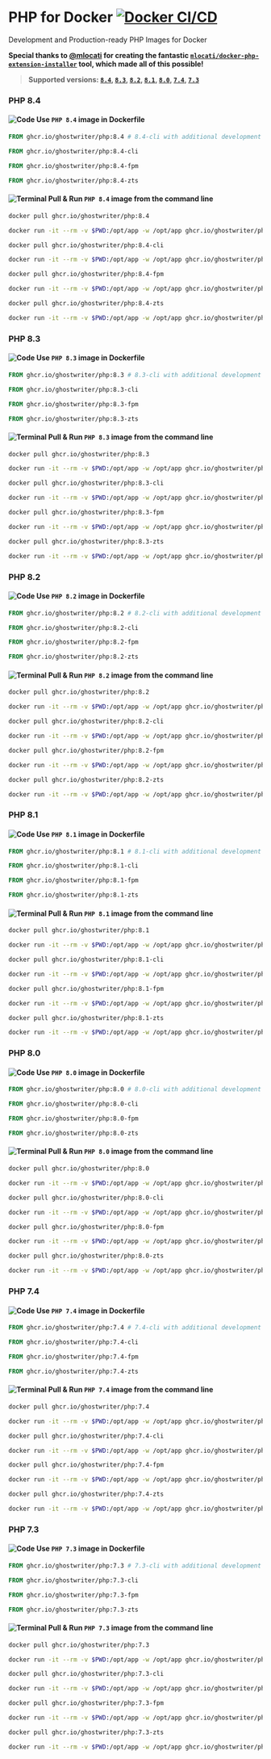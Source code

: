 # PHP for Docker [![Docker CI/CD](https://github.com/ghostwriter/php/actions/workflows/docker-build-push.yml/badge.svg)](https://github.com/ghostwriter/php/actions/workflows/docker-build-push.yml)

Development and Production-ready PHP Images for Docker

**Special thanks to [@mlocati](https://github.com/mlocati) for creating the fantastic [`mlocati/docker-php-extension-installer`](https://github.com/mlocati/docker-php-extension-installer) tool, which made all of this possible!**

> **Supported versions: [`8.4`](#-use-php-84-image-in-dockerfile), [`8.3`](#-use-php-83-image-in-dockerfile), [`8.2`](#-use-php-82-image-in-dockerfile), [`8.1`](#-use-php-81-image-in-dockerfile), [`8.0`](#-use-php-80-image-in-dockerfile), [`7.4`](#-use-php-74-image-in-dockerfile), [`7.3`](#-use-php-73-image-in-dockerfile)**

### PHP 8.4

#### ![Code](resource/icons/code.svg) Use `PHP 8.4` image in Dockerfile

```Dockerfile
FROM ghcr.io/ghostwriter/php:8.4 # 8.4-cli with additional development tools
```
```Dockerfile
FROM ghcr.io/ghostwriter/php:8.4-cli
```
```Dockerfile
FROM ghcr.io/ghostwriter/php:8.4-fpm
```
```Dockerfile
FROM ghcr.io/ghostwriter/php:8.4-zts
```

#### ![Terminal](resource/icons/terminal.svg) Pull & Run `PHP 8.4` image from the command line

```sh
docker pull ghcr.io/ghostwriter/php:8.4
```
```sh
docker run -it --rm -v $PWD:/opt/app -w /opt/app ghcr.io/ghostwriter/php:8.4 vendor/bin/phpunit
```
```sh
docker pull ghcr.io/ghostwriter/php:8.4-cli
```
```sh
docker run -it --rm -v $PWD:/opt/app -w /opt/app ghcr.io/ghostwriter/php:8.4-cli vendor/bin/phpunit
```
```sh
docker pull ghcr.io/ghostwriter/php:8.4-fpm
```
```sh
docker run -it --rm -v $PWD:/opt/app -w /opt/app ghcr.io/ghostwriter/php:8.4-fpm vendor/bin/phpunit
```
```sh
docker pull ghcr.io/ghostwriter/php:8.4-zts
```
```sh
docker run -it --rm -v $PWD:/opt/app -w /opt/app ghcr.io/ghostwriter/php:8.4-zts vendor/bin/phpunit
```


### PHP 8.3

#### ![Code](resource/icons/code.svg) Use `PHP 8.3` image in Dockerfile

```Dockerfile
FROM ghcr.io/ghostwriter/php:8.3 # 8.3-cli with additional development tools
```
```Dockerfile
FROM ghcr.io/ghostwriter/php:8.3-cli
```
```Dockerfile
FROM ghcr.io/ghostwriter/php:8.3-fpm
```
```Dockerfile
FROM ghcr.io/ghostwriter/php:8.3-zts
```

#### ![Terminal](resource/icons/terminal.svg) Pull & Run `PHP 8.3` image from the command line

```sh
docker pull ghcr.io/ghostwriter/php:8.3
```
```sh
docker run -it --rm -v $PWD:/opt/app -w /opt/app ghcr.io/ghostwriter/php:8.3 vendor/bin/phpunit
```
```sh
docker pull ghcr.io/ghostwriter/php:8.3-cli
```
```sh
docker run -it --rm -v $PWD:/opt/app -w /opt/app ghcr.io/ghostwriter/php:8.3-cli vendor/bin/phpunit
```
```sh
docker pull ghcr.io/ghostwriter/php:8.3-fpm
```
```sh
docker run -it --rm -v $PWD:/opt/app -w /opt/app ghcr.io/ghostwriter/php:8.3-fpm vendor/bin/phpunit
```
```sh
docker pull ghcr.io/ghostwriter/php:8.3-zts
```
```sh
docker run -it --rm -v $PWD:/opt/app -w /opt/app ghcr.io/ghostwriter/php:8.3-zts vendor/bin/phpunit
```


### PHP 8.2

#### ![Code](resource/icons/code.svg) Use `PHP 8.2` image in Dockerfile

```Dockerfile
FROM ghcr.io/ghostwriter/php:8.2 # 8.2-cli with additional development tools
```
```Dockerfile
FROM ghcr.io/ghostwriter/php:8.2-cli
```
```Dockerfile
FROM ghcr.io/ghostwriter/php:8.2-fpm
```
```Dockerfile
FROM ghcr.io/ghostwriter/php:8.2-zts
```

#### ![Terminal](resource/icons/terminal.svg) Pull & Run `PHP 8.2` image from the command line

```sh
docker pull ghcr.io/ghostwriter/php:8.2
```
```sh
docker run -it --rm -v $PWD:/opt/app -w /opt/app ghcr.io/ghostwriter/php:8.2 vendor/bin/phpunit
```
```sh
docker pull ghcr.io/ghostwriter/php:8.2-cli
```
```sh
docker run -it --rm -v $PWD:/opt/app -w /opt/app ghcr.io/ghostwriter/php:8.2-cli vendor/bin/phpunit
```
```sh
docker pull ghcr.io/ghostwriter/php:8.2-fpm
```
```sh
docker run -it --rm -v $PWD:/opt/app -w /opt/app ghcr.io/ghostwriter/php:8.2-fpm vendor/bin/phpunit
```
```sh
docker pull ghcr.io/ghostwriter/php:8.2-zts
```
```sh
docker run -it --rm -v $PWD:/opt/app -w /opt/app ghcr.io/ghostwriter/php:8.2-zts vendor/bin/phpunit
```


### PHP 8.1

#### ![Code](resource/icons/code.svg) Use `PHP 8.1` image in Dockerfile

```Dockerfile
FROM ghcr.io/ghostwriter/php:8.1 # 8.1-cli with additional development tools
```
```Dockerfile
FROM ghcr.io/ghostwriter/php:8.1-cli
```
```Dockerfile
FROM ghcr.io/ghostwriter/php:8.1-fpm
```
```Dockerfile
FROM ghcr.io/ghostwriter/php:8.1-zts
```

#### ![Terminal](resource/icons/terminal.svg) Pull & Run `PHP 8.1` image from the command line

```sh
docker pull ghcr.io/ghostwriter/php:8.1
```
```sh
docker run -it --rm -v $PWD:/opt/app -w /opt/app ghcr.io/ghostwriter/php:8.1 vendor/bin/phpunit
```
```sh
docker pull ghcr.io/ghostwriter/php:8.1-cli
```
```sh
docker run -it --rm -v $PWD:/opt/app -w /opt/app ghcr.io/ghostwriter/php:8.1-cli vendor/bin/phpunit
```
```sh
docker pull ghcr.io/ghostwriter/php:8.1-fpm
```
```sh
docker run -it --rm -v $PWD:/opt/app -w /opt/app ghcr.io/ghostwriter/php:8.1-fpm vendor/bin/phpunit
```
```sh
docker pull ghcr.io/ghostwriter/php:8.1-zts
```
```sh
docker run -it --rm -v $PWD:/opt/app -w /opt/app ghcr.io/ghostwriter/php:8.1-zts vendor/bin/phpunit
```


### PHP 8.0

#### ![Code](resource/icons/code.svg) Use `PHP 8.0` image in Dockerfile

```Dockerfile
FROM ghcr.io/ghostwriter/php:8.0 # 8.0-cli with additional development tools
```
```Dockerfile
FROM ghcr.io/ghostwriter/php:8.0-cli
```
```Dockerfile
FROM ghcr.io/ghostwriter/php:8.0-fpm
```
```Dockerfile
FROM ghcr.io/ghostwriter/php:8.0-zts
```

#### ![Terminal](resource/icons/terminal.svg) Pull & Run `PHP 8.0` image from the command line

```sh
docker pull ghcr.io/ghostwriter/php:8.0
```
```sh
docker run -it --rm -v $PWD:/opt/app -w /opt/app ghcr.io/ghostwriter/php:8.0 vendor/bin/phpunit
```
```sh
docker pull ghcr.io/ghostwriter/php:8.0-cli
```
```sh
docker run -it --rm -v $PWD:/opt/app -w /opt/app ghcr.io/ghostwriter/php:8.0-cli vendor/bin/phpunit
```
```sh
docker pull ghcr.io/ghostwriter/php:8.0-fpm
```
```sh
docker run -it --rm -v $PWD:/opt/app -w /opt/app ghcr.io/ghostwriter/php:8.0-fpm vendor/bin/phpunit
```
```sh
docker pull ghcr.io/ghostwriter/php:8.0-zts
```
```sh
docker run -it --rm -v $PWD:/opt/app -w /opt/app ghcr.io/ghostwriter/php:8.0-zts vendor/bin/phpunit
```


### PHP 7.4

#### ![Code](resource/icons/code.svg) Use `PHP 7.4` image in Dockerfile

```Dockerfile
FROM ghcr.io/ghostwriter/php:7.4 # 7.4-cli with additional development tools
```
```Dockerfile
FROM ghcr.io/ghostwriter/php:7.4-cli
```
```Dockerfile
FROM ghcr.io/ghostwriter/php:7.4-fpm
```
```Dockerfile
FROM ghcr.io/ghostwriter/php:7.4-zts
```

#### ![Terminal](resource/icons/terminal.svg) Pull & Run `PHP 7.4` image from the command line

```sh
docker pull ghcr.io/ghostwriter/php:7.4
```
```sh
docker run -it --rm -v $PWD:/opt/app -w /opt/app ghcr.io/ghostwriter/php:7.4 vendor/bin/phpunit
```
```sh
docker pull ghcr.io/ghostwriter/php:7.4-cli
```
```sh
docker run -it --rm -v $PWD:/opt/app -w /opt/app ghcr.io/ghostwriter/php:7.4-cli vendor/bin/phpunit
```
```sh
docker pull ghcr.io/ghostwriter/php:7.4-fpm
```
```sh
docker run -it --rm -v $PWD:/opt/app -w /opt/app ghcr.io/ghostwriter/php:7.4-fpm vendor/bin/phpunit
```
```sh
docker pull ghcr.io/ghostwriter/php:7.4-zts
```
```sh
docker run -it --rm -v $PWD:/opt/app -w /opt/app ghcr.io/ghostwriter/php:7.4-zts vendor/bin/phpunit
```


### PHP 7.3

#### ![Code](resource/icons/code.svg) Use `PHP 7.3` image in Dockerfile

```Dockerfile
FROM ghcr.io/ghostwriter/php:7.3 # 7.3-cli with additional development tools
```
```Dockerfile
FROM ghcr.io/ghostwriter/php:7.3-cli
```
```Dockerfile
FROM ghcr.io/ghostwriter/php:7.3-fpm
```
```Dockerfile
FROM ghcr.io/ghostwriter/php:7.3-zts
```

#### ![Terminal](resource/icons/terminal.svg) Pull & Run `PHP 7.3` image from the command line

```sh
docker pull ghcr.io/ghostwriter/php:7.3
```
```sh
docker run -it --rm -v $PWD:/opt/app -w /opt/app ghcr.io/ghostwriter/php:7.3 vendor/bin/phpunit
```
```sh
docker pull ghcr.io/ghostwriter/php:7.3-cli
```
```sh
docker run -it --rm -v $PWD:/opt/app -w /opt/app ghcr.io/ghostwriter/php:7.3-cli vendor/bin/phpunit
```
```sh
docker pull ghcr.io/ghostwriter/php:7.3-fpm
```
```sh
docker run -it --rm -v $PWD:/opt/app -w /opt/app ghcr.io/ghostwriter/php:7.3-fpm vendor/bin/phpunit
```
```sh
docker pull ghcr.io/ghostwriter/php:7.3-zts
```
```sh
docker run -it --rm -v $PWD:/opt/app -w /opt/app ghcr.io/ghostwriter/php:7.3-zts vendor/bin/phpunit
```

